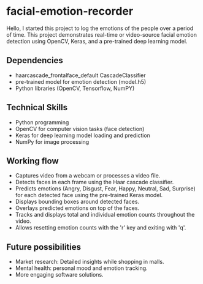 # facial-emotion-recorder
Hello, I started this project to log the emotions of the people over a period of time. This project demonstrates real-time or video-source facial emotion detection using OpenCV, Keras, and a pre-trained deep learning model.

## Dependencies
- haarcascade_frontalface_default CascadeClassifier
- pre-trained model for emotion detection (model.h5)
- Python libraries (OpenCV, Tensorflow, NumPY)

## Technical Skills
- Python programming
- OpenCV for computer vision tasks (face detection)
- Keras for deep learning model loading and prediction
- NumPy for image processing

## Working flow
- Captures video from a webcam or processes a video file.
- Detects faces in each frame using the Haar cascade classifier.
- Predicts emotions (Angry, Disgust, Fear, Happy, Neutral, Sad, Surprise) for each detected face using the pre-trained Keras model.
- Displays bounding boxes around detected faces.
- Overlays predicted emotions on top of the faces.
- Tracks and displays total and individual emotion counts throughout the video.
- Allows resetting emotion counts with the 'r' key and exiting with 'q'.

## Future possibilities
- Market research: Detailed insights while shopping in malls.
- Mental health: personal mood and emotion tracking.
- More engaging software solutions.


